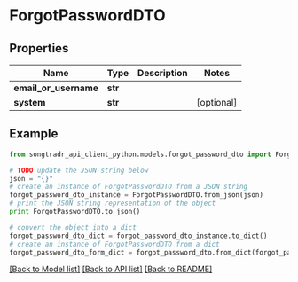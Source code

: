# ForgotPasswordDTO


## Properties
Name | Type | Description | Notes
------------ | ------------- | ------------- | -------------
**email_or_username** | **str** |  | 
**system** | **str** |  | [optional] 

## Example

```python
from songtradr_api_client_python.models.forgot_password_dto import ForgotPasswordDTO

# TODO update the JSON string below
json = "{}"
# create an instance of ForgotPasswordDTO from a JSON string
forgot_password_dto_instance = ForgotPasswordDTO.from_json(json)
# print the JSON string representation of the object
print ForgotPasswordDTO.to_json()

# convert the object into a dict
forgot_password_dto_dict = forgot_password_dto_instance.to_dict()
# create an instance of ForgotPasswordDTO from a dict
forgot_password_dto_form_dict = forgot_password_dto.from_dict(forgot_password_dto_dict)
```
[[Back to Model list]](../README.md#documentation-for-models) [[Back to API list]](../README.md#documentation-for-api-endpoints) [[Back to README]](../README.md)


